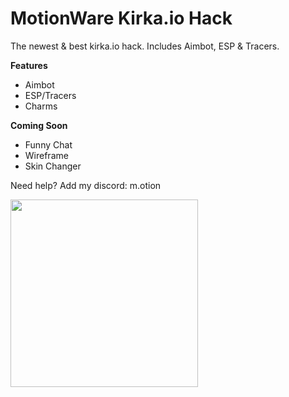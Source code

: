   # MotionWare Kirka.io Hack
The newest &amp; best kirka.io hack. Includes Aimbot, ESP &amp; Tracers.


**Features**
  - Aimbot
  - ESP/Tracers
  - Charms

**Coming Soon**
   - Funny Chat
   - Wireframe
   - Skin Changer

Need help? Add my discord: m.otion 

<img src="https://media.discordapp.net/attachments/1193168511191756830/1205981756969324595/KIRKA.IO_Delivery.png?ex=65da5908&is=65c7e408&hm=60c9bd642e429182e52fa1b6d827212d734a1b357c14e8752c33e5aa48b9f74f&=&format=webp&quality=lossless&width=1163&height=655" height="300px">

